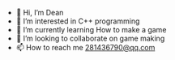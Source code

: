 - 👋 Hi, I’m Dean
- 👀 I’m interested in C++ programming
- 🌱 I’m currently learning How to make a game
- 💞️ I’m looking to collaborate on game making
- 📫 How to reach me 281436790@qq.com

<!---
281436790/281436790 is a ✨ special ✨ repository because its `README.md` (this file) appears on your GitHub profile.
You can click the Preview link to take a look at your changes.
--->
